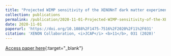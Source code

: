 ```yaml
---
title: "Projected WIMP sensitivity of the XENONnT dark matter experiment"
collection: publications
permalink: /publication/2020-11-01-Projected-WIMP-sensitivity-of-the-XENONnT-dark-matter-experiment
date: 2020-11-01
paperurl: 'https://doi.org/10.1088%2F1475-7516%2F2020%2F11%2F031'
citation: 'XENON Collaboration, <i>JCAP</i> <b>11</b>, 031 (2020)'
---
```

[Access paper here](https://doi.org/10.1088%2F1475-7516%2F2020%2F11%2F031){:target="_blank"}
